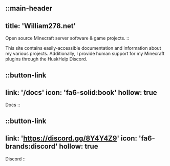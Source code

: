 ::main-header
---
title: 'William278.net'
---
Open source Minecraft server software & game projects.
::

<!-- ::demo-reel
---
video: 'loaded-dice-promo-banner.mp4'
project_id: 'loaded-dice'
---
:: -->

This site contains easily-accessible documentation and information about my various projects.
Additionally, I provide human support for my Minecraft plugins through the HuskHelp Discord.


::button-link
---
link: '/docs'
icon: 'fa6-solid:book'
hollow: true
---
Docs
::

::button-link
---
link: 'https://discord.gg/8Y4Y4Z9'
icon: 'fa6-brands:discord'
hollow: true
---
Discord
::